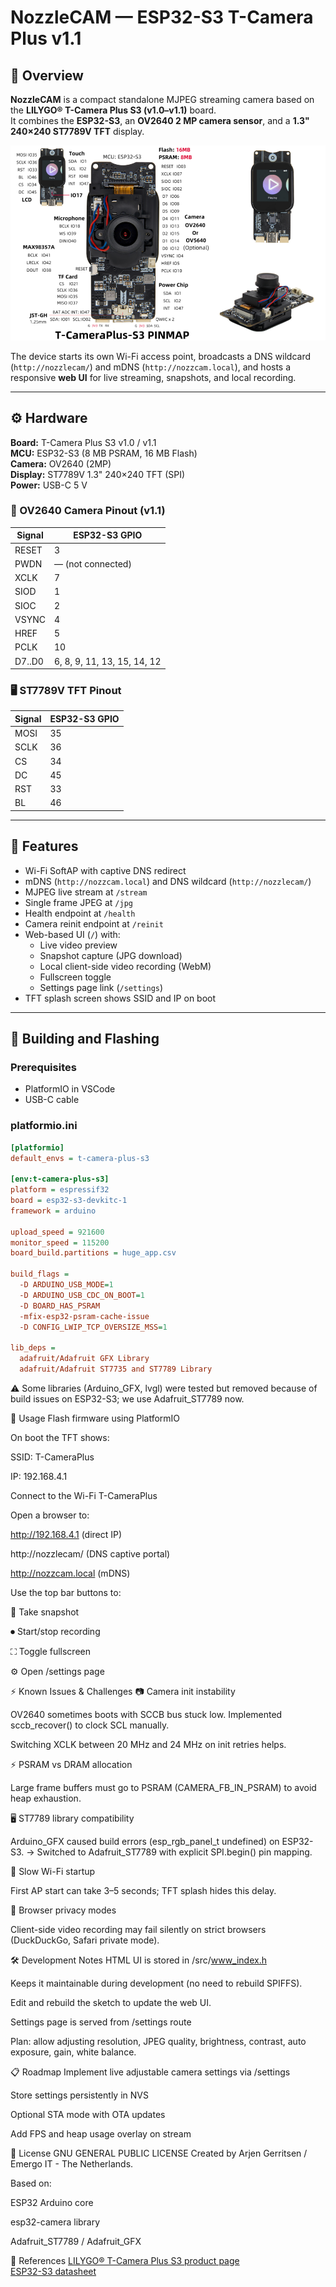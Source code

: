 # NozzleCAM — ESP32-S3 T-Camera Plus v1.1

## 📌 Overview

**NozzleCAM** is a compact standalone MJPEG streaming camera based on the **LILYGO® T-Camera Plus S3 (v1.0–v1.1)** board.  
It combines the **ESP32-S3**, an **OV2640 2 MP camera sensor**, and a **1.3" 240×240 ST7789V TFT** display.

![T-Camera Plus V1.1](doc/T-CAMERA-PLUS-V1.jpeg "T-Camera Plus V1.1")

The device starts its own Wi-Fi access point, broadcasts a DNS wildcard (`http://nozzlecam/`) and mDNS (`http://nozzcam.local`), and hosts a responsive **web UI** for live streaming, snapshots, and local recording.

---

## ⚙️ Hardware

**Board:** T-Camera Plus S3 v1.0 / v1.1  
**MCU:** ESP32-S3 (8 MB PSRAM, 16 MB Flash)  
**Camera:** OV2640 (2MP)  
**Display:** ST7789V 1.3" 240×240 TFT (SPI)  
**Power:** USB-C 5 V

### 📸 OV2640 Camera Pinout (v1.1)

| Signal | ESP32-S3 GPIO |
|--------|--------------|
| RESET  | 3  |
| PWDN   | — (not connected) |
| XCLK   | 7  |
| SIOD   | 1  |
| SIOC   | 2  |
| VSYNC  | 4  |
| HREF   | 5  |
| PCLK   | 10 |
| D7..D0 | 6, 8, 9, 11, 13, 15, 14, 12 |

### 🖥️ ST7789V TFT Pinout

| Signal | ESP32-S3 GPIO |
|--------|--------------|
| MOSI   | 35 |
| SCLK   | 36 |
| CS     | 34 |
| DC     | 45 |
| RST    | 33 |
| BL     | 46 |

---

## 🧩 Features

- Wi-Fi SoftAP with captive DNS redirect  
- mDNS (`http://nozzcam.local`) and DNS wildcard (`http://nozzlecam/`)  
- MJPEG live stream at `/stream`  
- Single frame JPEG at `/jpg`  
- Health endpoint at `/health`  
- Camera reinit endpoint at `/reinit`  
- Web-based UI (`/`) with:
  - Live video preview
  - Snapshot capture (JPG download)
  - Local client-side video recording (WebM)
  - Fullscreen toggle
  - Settings page link (`/settings`)
- TFT splash screen shows SSID and IP on boot

---

## 🧰 Building and Flashing

### Prerequisites

- PlatformIO in VSCode
- USB-C cable

### platformio.ini

```ini
[platformio]
default_envs = t-camera-plus-s3

[env:t-camera-plus-s3]
platform = espressif32
board = esp32-s3-devkitc-1
framework = arduino

upload_speed = 921600
monitor_speed = 115200
board_build.partitions = huge_app.csv

build_flags =
  -D ARDUINO_USB_MODE=1
  -D ARDUINO_USB_CDC_ON_BOOT=1
  -D BOARD_HAS_PSRAM
  -mfix-esp32-psram-cache-issue
  -D CONFIG_LWIP_TCP_OVERSIZE_MSS=1

lib_deps =
  adafruit/Adafruit GFX Library
  adafruit/Adafruit ST7735 and ST7789 Library

```

⚠️ Some libraries (Arduino_GFX, lvgl) were tested but removed because of build issues on ESP32-S3; we use Adafruit_ST7789 now.

🚀 Usage
Flash firmware using PlatformIO

On boot the TFT shows:

SSID: T-CameraPlus

IP: 192.168.4.1

Connect to the Wi-Fi T-CameraPlus

Open a browser to:

http://192.168.4.1 (direct IP)

http://nozzlecam/ (DNS captive portal)

http://nozzcam.local (mDNS)

Use the top bar buttons to:

📸 Take snapshot

⏺ Start/stop recording

⛶ Toggle fullscreen

⚙️ Open /settings page

⚡ Known Issues & Challenges
📷 Camera init instability

OV2640 sometimes boots with SCCB bus stuck low. Implemented sccb_recover() to clock SCL manually.

Switching XCLK between 20 MHz and 24 MHz on init retries helps.

⚡ PSRAM vs DRAM allocation

Large frame buffers must go to PSRAM (CAMERA_FB_IN_PSRAM) to avoid heap exhaustion.

🖥️ ST7789 library compatibility

Arduino_GFX caused build errors (esp_rgb_panel_t undefined) on ESP32-S3.
→ Switched to Adafruit_ST7789 with explicit SPI.begin() pin mapping.

📶 Slow Wi-Fi startup

First AP start can take 3–5 seconds; TFT splash hides this delay.

🧪 Browser privacy modes

Client-side video recording may fail silently on strict browsers (DuckDuckGo, Safari private mode).

🛠️ Development Notes
HTML UI is stored in /src/www_index.h

Keeps it maintainable during development (no need to rebuild SPIFFS).

Edit and rebuild the sketch to update the web UI.

Settings page is served from /settings route

Plan: allow adjusting resolution, JPEG quality, brightness, contrast, auto exposure, gain, white balance.

📋 Roadmap
 Implement live adjustable camera settings via /settings

 Store settings persistently in NVS

 Optional STA mode with OTA updates

 Add FPS and heap usage overlay on stream

📜 License
GNU GENERAL PUBLIC LICENSE
Created by Arjen Gerritsen / Emergo IT - The Netherlands.

Based on:

ESP32 Arduino core

esp32-camera library

Adafruit_ST7789 / Adafruit_GFX

📎 References
[LILYGO® T-Camera Plus S3 product page](https://lilygo.cc/products/t-camera-plus-s3)  
[ESP32-S3 datasheet](https://github.com/Xinyuan-LilyGO/T-CameraPlus-S3)
